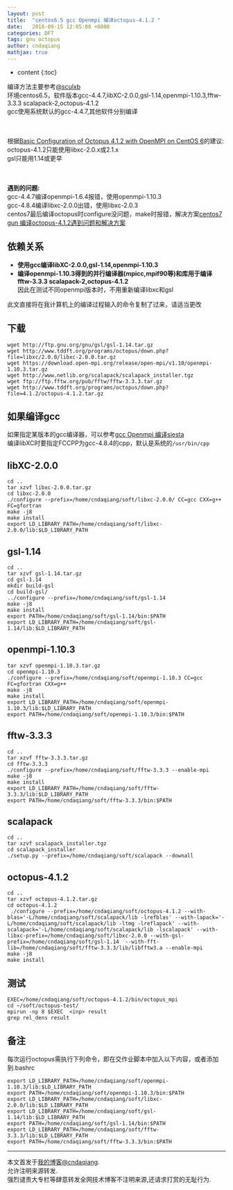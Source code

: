```yaml
---
layout: post
title:  "centos6.5 gcc Openmpi 编译octopus-4.1.2 "
date:   2018-09-15 12:05:00 +0800
categories: DFT
tags: gnu octopus
author: cndaqiang
mathjax: true
---
```

* content
{:toc}

编译方法主要参考[@sculxb](https://www.zybuluo.com/sculxb/note/987446#octopus%E5%AE%89%E8%A3%85-%E7%AE%97%E7%9B%98)<br>
环境centos6.5，软件版本gcc-4.4.7,libXC-2.0.0,gsl-1.14,openmpi-1.10.3,fftw-3.3.3 scalapack-2,octopus-4.1.2<br>
gcc使用系统默认的gcc-4.4.7,其他软件分别编译





<br> <br>
根据[Basic Configuration of Octopus 4.1.2 with OpenMPI on CentOS 6](https://linuxcluster.wordpress.com/2015/03/25/basic-configuration-of-octopus-4-1-2-with-openmpi-on-centos-6/)的建议:<br>
octopus-4.1.2只能使用libxc-2.0.x或2.1.x<br>
gsl只能用1.14或更早<br><br>


<br>**遇到的问题:**<br>
gcc-4.4.7编译openmpi-1.6.4报错，使用openmpi-1.10.3<br>
gcc-4.8.4编译libxc-2.0.0出错，使用libxc-2.0.3<br>
centos7最后编译octopus时configure没问题，make时报错，解决方案[centos7 gun 编译octopus-4.1.2遇到问题和解决方案](/2018/09/18/centos7-octopus-4.1.2/)

## 依赖关系
- **使用gcc编译libXC-2.0.0,gsl-1.14,openmpi-1.10.3**<br>
- **编译openmpi-1.10.3得到的并行编译器(mpicc,mpif90等)和库用于编译fftw-3.3.3 scalapack-2,octopus-4.1.2**<br>
因此在测试不同openmpi版本时，不用重新编译libxc和gsl



此文直接将在我计算机上的编译过程输入的命令复制了过来，请适当更改

## 下载

```
wget http://ftp.gnu.org/gnu/gsl/gsl-1.14.tar.gz
wget http://www.tddft.org/programs/octopus/down.php?file=libxc/2.0.0/libxc-2.0.0.tar.gz
wget https://download.open-mpi.org/release/open-mpi/v1.10/openmpi-1.10.3.tar.gz
wget http://www.netlib.org/scalapack/scalapack_installer.tgz
wget ftp://ftp.fftw.org/pub/fftw/fftw-3.3.3.tar.gz
wget http://www.tddft.org/programs/octopus/down.php?file=4.1.2/octopus-4.1.2.tar.gz
```

## 如果编译gcc

如果指定某版本的gcc编译器，可以参考[gcc Openmpi 编译siesta](/2018/09/12/gun-openmpi-siesta/)<br>
编译libXC时要指定FCCPP为gcc-4.8.4的cpp，默认是系统的`/usr/bin/cpp`

## libXC-2.0.0
```
cd ..
tar xzvf libxc-2.0.0.tar.gz 
cd libxc-2.0.0
./configure --prefix=/home/cndaqiang/soft/libxc-2.0.0/ CC=gcc CXX=g++ FC=gfortran
make -j8
make install
export LD_LIBRARY_PATH=/home/cndaqiang/soft/libxc-2.0.0/lib:$LD_LIBRARY_PATH
```

## gsl-1.14

```
cd ..
tar xzvf gsl-1.14.tar.gz 
cd gsl-1.14
mkdir build-gsl
cd build-gsl/
../configure --prefix=/home/cndaqiang/soft/gsl-1.14
make -j8
make install
export PATH=/home/cndaqiang/soft/gsl-1.14/bin:$PATH
export LD_LIBRARY_PATH=/home/cndaqiang/soft/gsl-1.14/lib:$LD_LIBRARY_PATH
```

## openmpi-1.10.3
```
tar xzvf openmpi-1.10.3.tar.gz 
cd openmpi-1.10.3
./configure --prefix=/home/cndaqiang/soft/openmpi-1.10.3 CC=gcc FC=gfortran CXX=g++
make -j8
make install
export LD_LIBRARY_PATH=/home/cndaqiang/soft/openmpi-1.10.3/lib:$LD_LIBRARY_PATH
export PATH=/home/cndaqiang/soft/openmpi-1.10.3/bin:$PATH
```

## fftw-3.3.3

```
cd ..
tar xzvf fftw-3.3.3.tar.gz 
cd fftw-3.3.3
./configure --prefix=/home/cndaqiang/soft/fftw-3.3.3 --enable-mpi
make -j8
make install
export LD_LIBRARY_PATH=/home/cndaqiang/soft/fftw-3.3.3/lib:$LD_LIBRARY_PATH
export PATH=/home/cndaqiang/soft/fftw-3.3.3/bin:$PATH
```

## scalapack

```
cd ..
tar xzvf scalapack_installer.tgz 
cd scalapack_installer
./setup.py --prefix=/home/cndaqiang/soft/scalapack --downall
```

## octopus-4.1.2
```
cd ..
tar xzvf octopus-4.1.2.tar.gz 
cd octopus-4.1.2
 ./configure --prefix=/home/cndaqiang/soft/octopus-4.1.2 --with-blas='-L/home/cndaqiang/soft/scalapack/lib -lrefblas' --with-lapack='-L/home/cndaqiang/soft/scalapack/lib -ltmg -lreflapack' --with-scalapack='-L/home/cndaqiang/soft/scalapack/lib -lscalapack' --with-libxc-prefix=/home/cndaqiang/soft/libxc-2.0.0 --with-gsl-prefix=/home/cndaqiang/soft/gsl-1.14  --with-fft-lib=/home/cndaqiang/soft/fftw-3.3.3/lib/libfftw3.a --enable-mpi
make -j8
make install
```

## 测试
```
EXEC=/home/cndaqiang/soft/octopus-4.1.2/bin/octopus_mpi 
cd ~/soft/octopus-test/
mpirun -np 8 $EXEC  <inp> result
grep rel_dens result
```

## 备注
每次运行octopus需执行下列命令，即在交作业脚本中加入以下内容，或者添加到.bashrc
```
export LD_LIBRARY_PATH=/home/cndaqiang/soft/openmpi-1.10.3/lib:$LD_LIBRARY_PATH
export PATH=/home/cndaqiang/soft/openmpi-1.10.3/bin:$PATH
export LD_LIBRARY_PATH=/home/cndaqiang/soft/libxc-2.0.0/lib:$LD_LIBRARY_PATH
export LD_LIBRARY_PATH=/home/cndaqiang/soft/gsl-1.14/lib:$LD_LIBRARY_PATH
export PATH=/home/cndaqiang/soft/gsl-1.14/bin:$PATH
export LD_LIBRARY_PATH=/home/cndaqiang/soft/fftw-3.3.3/lib:$LD_LIBRARY_PATH
export PATH=/home/cndaqiang/soft/fftw-3.3.3/bin:$PATH
```





------
本文首发于[我的博客@cndaqiang](https://cndaqiang.github.io/).<br>
允许注明来源转发.<br>
强烈谴责大专栏等肆意转发全网技术博客不注明来源,还请求打赏的无耻行为.
